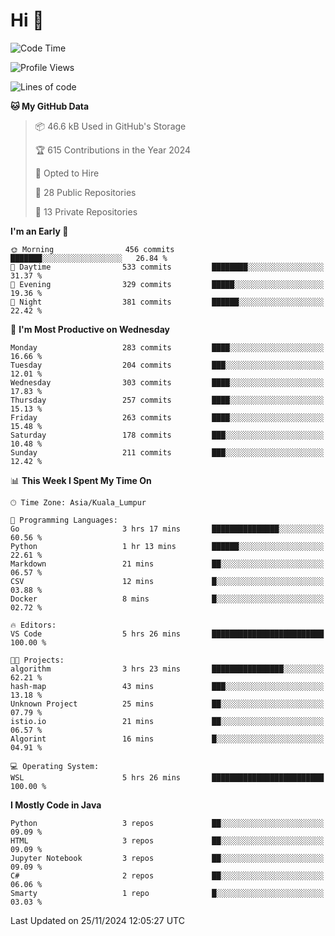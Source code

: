 <h1>Hi 👋</h1>

<!--START_SECTION:waka-->
![Code Time](http://img.shields.io/badge/Code%20Time-801%20hrs%2020%20mins-blue)

![Profile Views](http://img.shields.io/badge/Profile%20Views-0-blue)

![Lines of code](https://img.shields.io/badge/From%20Hello%20World%20I%27ve%20Written-1.3%20million%20lines%20of%20code-blue)

**🐱 My GitHub Data** 

> 📦 46.6 kB Used in GitHub's Storage 
 > 
> 🏆 615 Contributions in the Year 2024
 > 
> 💼 Opted to Hire
 > 
> 📜 28 Public Repositories 
 > 
> 🔑 13 Private Repositories 
 > 
**I'm an Early 🐤** 

```text
🌞 Morning                456 commits         ███████░░░░░░░░░░░░░░░░░░   26.84 % 
🌆 Daytime                533 commits         ████████░░░░░░░░░░░░░░░░░   31.37 % 
🌃 Evening                329 commits         █████░░░░░░░░░░░░░░░░░░░░   19.36 % 
🌙 Night                  381 commits         ██████░░░░░░░░░░░░░░░░░░░   22.42 % 
```
📅 **I'm Most Productive on Wednesday** 

```text
Monday                   283 commits         ████░░░░░░░░░░░░░░░░░░░░░   16.66 % 
Tuesday                  204 commits         ███░░░░░░░░░░░░░░░░░░░░░░   12.01 % 
Wednesday                303 commits         ████░░░░░░░░░░░░░░░░░░░░░   17.83 % 
Thursday                 257 commits         ████░░░░░░░░░░░░░░░░░░░░░   15.13 % 
Friday                   263 commits         ████░░░░░░░░░░░░░░░░░░░░░   15.48 % 
Saturday                 178 commits         ███░░░░░░░░░░░░░░░░░░░░░░   10.48 % 
Sunday                   211 commits         ███░░░░░░░░░░░░░░░░░░░░░░   12.42 % 
```


📊 **This Week I Spent My Time On** 

```text
🕑︎ Time Zone: Asia/Kuala_Lumpur

💬 Programming Languages: 
Go                       3 hrs 17 mins       ███████████████░░░░░░░░░░   60.56 % 
Python                   1 hr 13 mins        ██████░░░░░░░░░░░░░░░░░░░   22.61 % 
Markdown                 21 mins             ██░░░░░░░░░░░░░░░░░░░░░░░   06.57 % 
CSV                      12 mins             █░░░░░░░░░░░░░░░░░░░░░░░░   03.88 % 
Docker                   8 mins              █░░░░░░░░░░░░░░░░░░░░░░░░   02.72 % 

🔥 Editors: 
VS Code                  5 hrs 26 mins       █████████████████████████   100.00 % 

🐱‍💻 Projects: 
algorithm                3 hrs 23 mins       ████████████████░░░░░░░░░   62.21 % 
hash-map                 43 mins             ███░░░░░░░░░░░░░░░░░░░░░░   13.18 % 
Unknown Project          25 mins             ██░░░░░░░░░░░░░░░░░░░░░░░   07.79 % 
istio.io                 21 mins             ██░░░░░░░░░░░░░░░░░░░░░░░   06.57 % 
Algorint                 16 mins             █░░░░░░░░░░░░░░░░░░░░░░░░   04.91 % 

💻 Operating System: 
WSL                      5 hrs 26 mins       █████████████████████████   100.00 % 
```

**I Mostly Code in Java** 

```text
Python                   3 repos             ██░░░░░░░░░░░░░░░░░░░░░░░   09.09 % 
HTML                     3 repos             ██░░░░░░░░░░░░░░░░░░░░░░░   09.09 % 
Jupyter Notebook         3 repos             ██░░░░░░░░░░░░░░░░░░░░░░░   09.09 % 
C#                       2 repos             ██░░░░░░░░░░░░░░░░░░░░░░░   06.06 % 
Smarty                   1 repo              █░░░░░░░░░░░░░░░░░░░░░░░░   03.03 % 
```




 Last Updated on 25/11/2024 12:05:27 UTC
<!--END_SECTION:waka-->
